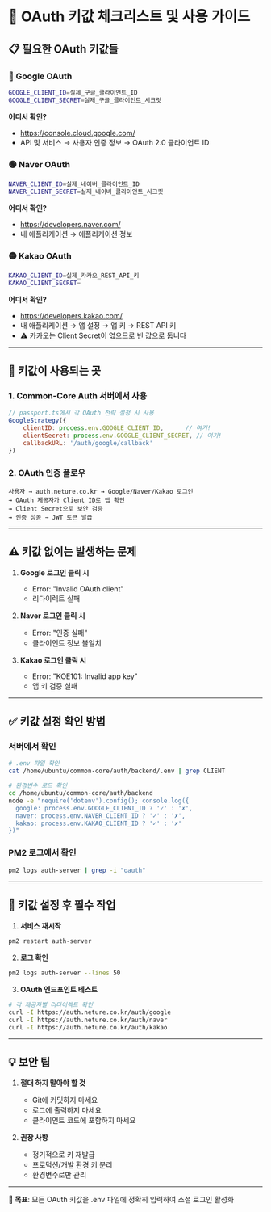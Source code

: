 # 🔑 OAuth 키값 체크리스트 및 사용 가이드

## 📋 필요한 OAuth 키값들

### 🔴 Google OAuth
```bash
GOOGLE_CLIENT_ID=실제_구글_클라이언트_ID
GOOGLE_CLIENT_SECRET=실제_구글_클라이언트_시크릿
```
**어디서 확인?**
- https://console.cloud.google.com/
- API 및 서비스 → 사용자 인증 정보 → OAuth 2.0 클라이언트 ID

### 🟢 Naver OAuth  
```bash
NAVER_CLIENT_ID=실제_네이버_클라이언트_ID
NAVER_CLIENT_SECRET=실제_네이버_클라이언트_시크릿
```
**어디서 확인?**
- https://developers.naver.com/
- 내 애플리케이션 → 애플리케이션 정보

### 🟡 Kakao OAuth
```bash
KAKAO_CLIENT_ID=실제_카카오_REST_API_키
KAKAO_CLIENT_SECRET=
```
**어디서 확인?**
- https://developers.kakao.com/
- 내 애플리케이션 → 앱 설정 → 앱 키 → REST API 키
- ⚠️ 카카오는 Client Secret이 없으므로 빈 값으로 둡니다

---

## 🔐 키값이 사용되는 곳

### 1. Common-Core Auth 서버에서 사용
```javascript
// passport.ts에서 각 OAuth 전략 설정 시 사용
GoogleStrategy({
    clientID: process.env.GOOGLE_CLIENT_ID,      // 여기!
    clientSecret: process.env.GOOGLE_CLIENT_SECRET, // 여기!
    callbackURL: '/auth/google/callback'
})
```

### 2. OAuth 인증 플로우
```
사용자 → auth.neture.co.kr → Google/Naver/Kakao 로그인 
→ OAuth 제공자가 Client ID로 앱 확인
→ Client Secret으로 보안 검증
→ 인증 성공 → JWT 토큰 발급
```

---

## ⚠️ 키값 없이는 발생하는 문제

1. **Google 로그인 클릭 시**
   - Error: "Invalid OAuth client"
   - 리다이렉트 실패

2. **Naver 로그인 클릭 시**
   - Error: "인증 실패"
   - 클라이언트 정보 불일치

3. **Kakao 로그인 클릭 시**
   - Error: "KOE101: Invalid app key"
   - 앱 키 검증 실패

---

## ✅ 키값 설정 확인 방법

### 서버에서 확인
```bash
# .env 파일 확인
cat /home/ubuntu/common-core/auth/backend/.env | grep CLIENT

# 환경변수 로드 확인
cd /home/ubuntu/common-core/auth/backend
node -e "require('dotenv').config(); console.log({
  google: process.env.GOOGLE_CLIENT_ID ? '✓' : '✗',
  naver: process.env.NAVER_CLIENT_ID ? '✓' : '✗',
  kakao: process.env.KAKAO_CLIENT_ID ? '✓' : '✗'
})"
```

### PM2 로그에서 확인
```bash
pm2 logs auth-server | grep -i "oauth"
```

---

## 🚀 키값 설정 후 필수 작업

1. **서비스 재시작**
```bash
pm2 restart auth-server
```

2. **로그 확인**
```bash
pm2 logs auth-server --lines 50
```

3. **OAuth 엔드포인트 테스트**
```bash
# 각 제공자별 리다이렉트 확인
curl -I https://auth.neture.co.kr/auth/google
curl -I https://auth.neture.co.kr/auth/naver  
curl -I https://auth.neture.co.kr/auth/kakao
```

---

## 💡 보안 팁

1. **절대 하지 말아야 할 것**
   - Git에 커밋하지 마세요
   - 로그에 출력하지 마세요
   - 클라이언트 코드에 포함하지 마세요

2. **권장 사항**
   - 정기적으로 키 재발급
   - 프로덕션/개발 환경 키 분리
   - 환경변수로만 관리

---

**🎯 목표**: 모든 OAuth 키값을 .env 파일에 정확히 입력하여 소셜 로그인 활성화